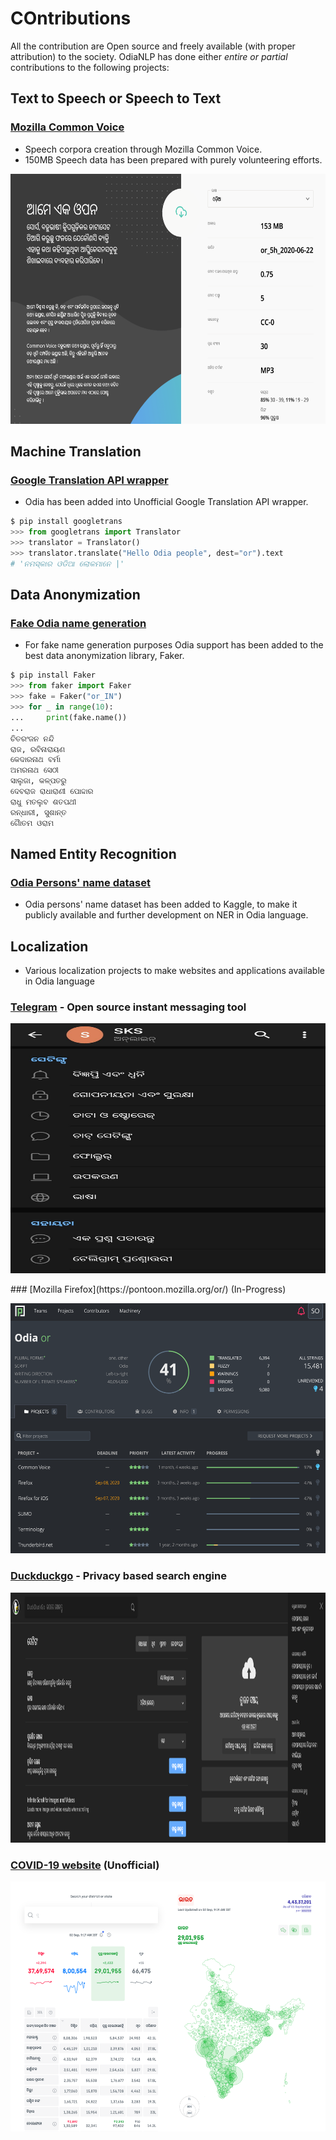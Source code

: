 # COntributions

All the contribution are Open source and freely available (with proper attribution) to the society.
OdiaNLP has done either _entire or partial_ contributions to the following projects:

## Text to Speech or Speech to Text

### [Mozilla Common Voice](https://commonvoice.mozilla.org/or)

- Speech corpora creation through Mozilla Common Voice.
- 150MB Speech data has been prepared with purely volunteering efforts.

<p align="center">
  <img width="560" height="400" src="/images/Common_Voice_screenshot.png">
</p>

## Machine Translation

### [Google Translation API wrapper](https://github.com/ssut/py-googletrans)

- Odia has been added into Unofficial Google Translation API wrapper.

```python
$ pip install googletrans
>>> from googletrans import Translator
>>> translator = Translator()
>>> translator.translate("Hello Odia people", dest="or").text
# 'ନମସ୍କାର ଓଡିଆ ଲୋକମାନେ |'
```

## Data Anonymization

### [Fake Odia name generation](https://github.com/joke2k/faker)

- For fake name generation purposes Odia support has been added to the best data anonymization library, Faker.

```python
$ pip install Faker
>>> from faker import Faker
>>> fake = Faker("or_IN")
>>> for _ in range(10):
...     print(fake.name())
... 
ଚିତରଂଜନ ନନ୍ଦି
ରାଜ, ରବିନାରାୟଣ
କେଦାରନାଥ ବର୍ମା
ଅମରନାଥ ସେଠୀ
ସାଲୁଜା, କଳ୍ପତରୁ
ଦେବରାଜ ରାଧାରାଣୀ ପୋଦ୍ଦାର
ରାଧୁ ମତଲୁବ ଶତପଥୀ
ରନ୍ଧାରୀ, ସୁଶାନ୍ତ
ଗୈାତମ ଓରାମ
```

## Named Entity Recognition

### [Odia Persons' name dataset](https://www.kaggle.com/soumendrak/odia-person-names)

- Odia persons' name dataset has been added to Kaggle, to make it publicly available and further development on NER in Odia language.

## Localization

- Various localization projects to make websites and applications available in Odia language

### [Telegram](https://telegram.org/) - Open source instant messaging tool

<p align="center">
  <img width="560" height="400" src="/images/telegram.jpg">
</p>
### [Mozilla Firefox](https://pontoon.mozilla.org/or/) (In-Progress)
<p align="center">
  <img width="560" height="400" src="/images/pontoon.png">
</p>

### [Duckduckgo](https://duckduckgo.com/) - Privacy based search engine

<p align="center">
  <img width="560" height="400" src="/images/ddg.png">
</p>

### [COVID-19 website](https://www.covid19india.org/) (Unofficial)

<p align="center">
  <img width="560" height="400" src="/images/covid19_screenshot.png">
</p>
